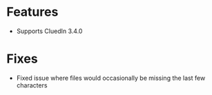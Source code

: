 # Features
- Supports CluedIn 3.4.0

# Fixes
- Fixed issue where files would occasionally be missing the last few characters